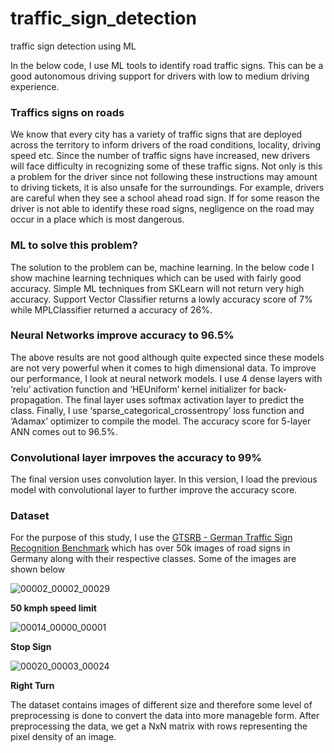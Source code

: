 # traffic_sign_detection
traffic sign detection using ML

In the below code, I use ML tools to identify road traffic signs. This can be a good autonomous driving support for drivers with low to medium driving experience. 

### Traffics signs on roads
We know that every city has a variety of traffic signs that are deployed across the territory to inform drivers of the road conditions, locality, driving speed etc. Since the number of traffic signs have increased, new drivers will face difficulty in recognizing some of these traffic signs. Not only is this a problem for the driver since not following these instructions may amount to driving tickets, it is also unsafe for the surroundings. For example, drivers are careful when they see a school ahead road sign. If for some reason the driver is not able to identify these road signs, negligence on the road may occur in a place which is most dangerous.  

### ML to solve this problem?
The solution to the problem can be, machine learning. In the below code I show machine learning techniques which can be used with fairly good accuracy. 
Simple ML techniques from SKLearn will not return very high accuracy. Support Vector Classifier returns a lowly accuracy score of 7% while MPLClassifier returned a accuracy of 26%. 

### Neural Networks improve accuracy to 96.5%
The above results are not good although quite expected since these models are not very powerful when it comes to high dimensional data.
To improve our performance, I look at neural network models. I use 4 dense layers with ‘relu’ activation function and ‘HEUniform’ kernel initializer for back-propagation. The final layer uses softmax activation layer to predict the class. Finally, I use ‘sparse_categorical_crossentropy’ loss function and ‘Adamax’ optimizer to compile the model. 
The accuracy score for 5-layer ANN comes out to 96.5%.
### Convolutional layer imrpoves the accuracy to 99%

The final version uses convolution layer. In this version, I load the previous model with convolutional layer to further improve the accuracy score. 

### Dataset
For the purpose of this study, I use the [GTSRB - German Traffic Sign Recognition Benchmark](https://www.kaggle.com/datasets/meowmeowmeowmeowmeow/gtsrb-german-traffic-sign) which has over 50k images of road signs in Germany along with their respective classes. Some of the images are shown below 

![00002_00002_00029](https://user-images.githubusercontent.com/114884444/203641247-cfeeea3e-e786-4a31-b741-e4e4808a3620.png)

__50 kmph speed limit__

![00014_00000_00001](https://user-images.githubusercontent.com/114884444/203641404-1f198487-70a7-4048-a255-e87d0e2133f8.png)

__Stop Sign__

![00020_00003_00024](https://user-images.githubusercontent.com/114884444/203641498-f173b7a0-b223-4ba5-b1fc-1d598392c1bc.png)

__Right Turn__

The dataset contains images of different size and therefore some level of preprocessing is done to convert the data into more manageble form. After preprocessing the data, we get a NxN matrix with rows representing the pixel density of an image.

